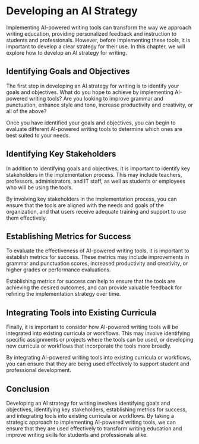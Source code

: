 Developing an AI Strategy
=================================================================

Implementing AI-powered writing tools can transform the way we approach writing education, providing personalized feedback and instruction to students and professionals. However, before implementing these tools, it is important to develop a clear strategy for their use. In this chapter, we will explore how to develop an AI strategy for writing.

Identifying Goals and Objectives
--------------------------------

The first step in developing an AI strategy for writing is to identify your goals and objectives. What do you hope to achieve by implementing AI-powered writing tools? Are you looking to improve grammar and punctuation, enhance style and tone, increase productivity and creativity, or all of the above?

Once you have identified your goals and objectives, you can begin to evaluate different AI-powered writing tools to determine which ones are best suited to your needs.

Identifying Key Stakeholders
----------------------------

In addition to identifying goals and objectives, it is important to identify key stakeholders in the implementation process. This may include teachers, professors, administrators, and IT staff, as well as students or employees who will be using the tools.

By involving key stakeholders in the implementation process, you can ensure that the tools are aligned with the needs and goals of the organization, and that users receive adequate training and support to use them effectively.

Establishing Metrics for Success
--------------------------------

To evaluate the effectiveness of AI-powered writing tools, it is important to establish metrics for success. These metrics may include improvements in grammar and punctuation scores, increased productivity and creativity, or higher grades or performance evaluations.

Establishing metrics for success can help to ensure that the tools are achieving the desired outcomes, and can provide valuable feedback for refining the implementation strategy over time.

Integrating Tools into Existing Curricula
-----------------------------------------

Finally, it is important to consider how AI-powered writing tools will be integrated into existing curricula or workflows. This may involve identifying specific assignments or projects where the tools can be used, or developing new curricula or workflows that incorporate the tools more broadly.

By integrating AI-powered writing tools into existing curricula or workflows, you can ensure that they are being used effectively to support student and professional development.

Conclusion
----------

Developing an AI strategy for writing involves identifying goals and objectives, identifying key stakeholders, establishing metrics for success, and integrating tools into existing curricula or workflows. By taking a strategic approach to implementing AI-powered writing tools, we can ensure that they are used effectively to transform writing education and improve writing skills for students and professionals alike.
